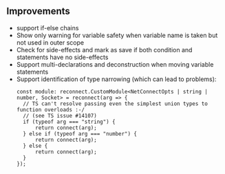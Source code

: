 ## Improvements

- support if-else chains
- Show only warning for variable safety when variable name is taken but not used in outer scope
- Check for side-effects and mark as save if both condition and statements have no side-effects
- Support multi-declarations and deconstruction when moving variable statements
- Support identification of type narrowing (which can lead to problems):
  ```
  const module: reconnect.CustomModule<NetConnectOpts | string | number, Socket> = reconnect(arg => {
    // TS can't resolve passing even the simplest union types to function overloads :-/
    // (see TS issue #14107)
    if (typeof arg === "string") {
        return connect(arg);
    } else if (typeof arg === "number") {
        return connect(arg);
    } else {
        return connect(arg);
    }
  });
  ```